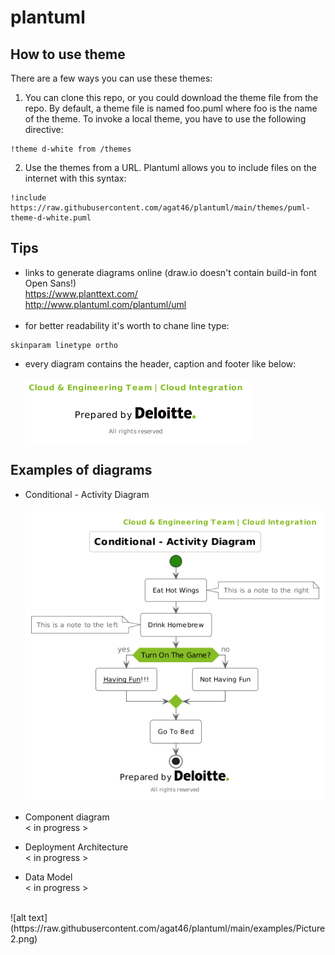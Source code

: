 # plantuml

## How to use theme
There are a few ways you can use these themes:

1. You can clone this repo, or you could download the theme file from the repo.
By default, a theme file is named foo.puml where foo is the name of the theme.
To invoke a local theme, you have to use the following directive:
```
!theme d-white from /themes
```

2. Use the themes from a URL. Plantuml allows you to include files on the internet with this syntax:
```
!include https://raw.githubusercontent.com/agat46/plantuml/main/themes/puml-theme-d-white.puml
```

## Tips
- links to generate diagrams online (draw.io doesn't contain build-in font Open Sans!)<br />
https://www.planttext.com/<br />http://www.plantuml.com/plantuml/uml<br /><br />
- for better readability it's worth to chane line type:<br />
```
skinparam linetype ortho
```
- every diagram contains the header, caption and footer like below:<br /><br />
![alt text](https://raw.githubusercontent.com/agat46/plantuml/main/graphics/example.png)




## Examples of diagrams
- Conditional - Activity Diagram <br /><br />
![alt text](https://raw.githubusercontent.com/agat46/plantuml/main/examples/1-conditional.png) <br />

- Component diagram <br />
< in progress ><br />

- Deployment Architecture <br />
< in progress ><br />


- Data Model <br />
< in progress ><br />

<br />
![alt text](https://raw.githubusercontent.com/agat46/plantuml/main/examples/Picture2.png) <br />
